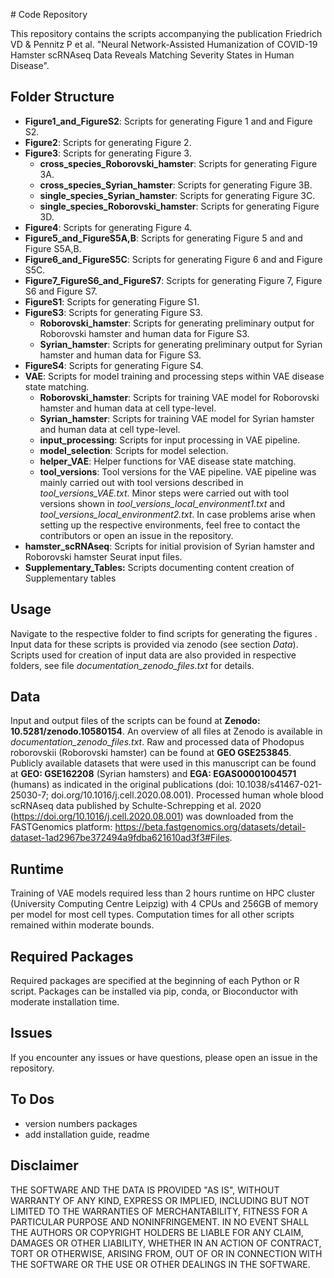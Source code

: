 \# Code Repository

This repository contains the scripts accompanying the publication Friedrich VD & Pennitz P et al. "Neural Network-Assisted Humanization of COVID-19 Hamster scRNAseq Data Reveals Matching Severity States in Human Disease".

## Folder Structure

-   **Figure1_and_FigureS2**: Scripts for generating Figure 1 and and Figure S2.
-   **Figure2**: Scripts for generating Figure 2.
-   **Figure3**: Scripts for generating Figure 3.
    -   **cross_species_Roborovski_hamster**: Scripts for generating Figure 3A.
    -   **cross_species_Syrian_hamster**: Scripts for generating Figure 3B.
    -   **single_species_Syrian_hamster**: Scripts for generating Figure 3C.
    -   **single_species_Roborovski_hamster**: Scripts for generating Figure 3D.
-   **Figure4**: Scripts for generating Figure 4.
-   **Figure5_and_FigureS5A,B**: Scripts for generating Figure 5 and and Figure S5A,B.
-   **Figure6_and_FigureS5C**: Scripts for generating Figure 6 and and Figure S5C.
-   **Figure7_FigureS6_and_FigureS7**: Scripts for generating Figure 7, Figure S6 and Figure S7.
-   **FigureS1**: Scripts for generating Figure S1.
-   **FigureS3**: Scripts for generating Figure S3.
    -   **Roborovski_hamster**: Scripts for generating preliminary output for Roborovski hamster and human data for Figure S3.
    -   **Syrian_hamster**: Scripts for generating preliminary output for Syrian hamster and human data for Figure S3.
-   **FigureS4**: Scripts for generating Figure S4.
-   **VAE**: Scripts for model training and processing steps within VAE disease state matching.
    -   **Roborovski_hamster**: Scripts for training VAE model for Roborovski hamster and human data at cell type-level.
    -   **Syrian_hamster**: Scripts for training VAE model for Syrian hamster and human data at cell type-level.
    -   **input_processing**: Scripts for input processing in VAE pipeline.
    -   **model_selection**: Scripts for model selection.
    -   **helper_VAE**: Helper functions for VAE disease state matching.
    -   **tool_versions**: Tool versions for the VAE pipeline. VAE pipeline was mainly carried out with tool versions described in *tool_versions_VAE.txt*. Minor steps were carried out with tool versions shown in *tool_versions_local_environment1.txt* and *tool_versions_local_environment2.txt*. In case problems arise when setting up the respective environments, feel free to contact the contributors or open an issue in the repository.
-   **hamster_scRNAseq**: Scripts for initial provision of Syrian hamster and Roborovski hamster Seurat input files.
-   **Supplementary_Tables:** Scripts documenting content creation of Supplementary tables

## Usage

Navigate to the respective folder to find scripts for generating the figures . Input data for these scripts is provided via zenodo (see section *Data*). Scripts used for creation of input data are also provided in respective folders, see file *documentation_zenodo_files.txt* for details.

## Data

Input and output files of the scripts can be found at **Zenodo: 10.5281/zenodo.10580154**. An overview of all files at Zenodo is available in *documentation_zenodo_files.txt*. Raw and processed data of Phodopus roborovskii (Roborovski hamster) can be found at **GEO GSE253845**. Publicly available datasets that were used in this manuscript can be found at **GEO: GSE162208** (Syrian hamsters) and **EGA: EGAS00001004571** (humans) as indicated in the original publications (doi: 10.1038/s41467-021-25030-7; doi.org/10.1016/j.cell.2020.08.001). Processed human whole blood scRNAseq data published by Schulte-Schrepping et al. 2020 (<https://doi.org/10.1016/j.cell.2020.08.001>) was downloaded from the FASTGenomics platform: <https://beta.fastgenomics.org/datasets/detail-dataset-1ad2967be372494a9fdba621610ad3f3#Files>.

## Runtime
Training of VAE models required less than 2 hours runtime on HPC cluster (University Computing Centre Leipzig) with 4 CPUs and 256GB of memory per model for most cell types. Computation times for all other scripts remained within moderate bounds.  

## Required Packages
Required packages are specified at the beginning of each Python or R script. Packages can be installed via pip, conda, or Bioconductor with moderate installation time.  


## Issues

If you encounter any issues or have questions, please open an issue in the repository.

## To Dos

- version numbers packages
- add installation guide, readme  



## Disclaimer

THE SOFTWARE AND THE DATA IS PROVIDED "AS IS", WITHOUT WARRANTY OF ANY KIND, EXPRESS OR IMPLIED, INCLUDING BUT NOT LIMITED TO THE WARRANTIES OF MERCHANTABILITY, FITNESS FOR A PARTICULAR PURPOSE AND NONINFRINGEMENT. IN NO EVENT SHALL THE AUTHORS OR COPYRIGHT HOLDERS BE LIABLE FOR ANY CLAIM, DAMAGES OR OTHER LIABILITY, WHETHER IN AN ACTION OF CONTRACT, TORT OR OTHERWISE, ARISING FROM, OUT OF OR IN CONNECTION WITH THE SOFTWARE OR THE USE OR OTHER DEALINGS IN THE SOFTWARE.
